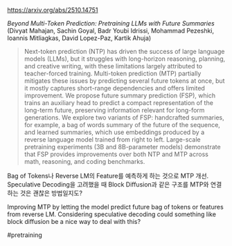 https://arxiv.org/abs/2510.14751

*Beyond Multi-Token Prediction: Pretraining LLMs with Future Summaries* (Divyat Mahajan, Sachin Goyal, Badr Youbi Idrissi, Mohammad Pezeshki, Ioannis Mitliagkas, David Lopez-Paz, Kartik Ahuja)

> Next-token prediction (NTP) has driven the success of large language models (LLMs), but it struggles with long-horizon reasoning, planning, and creative writing, with these limitations largely attributed to teacher-forced training. Multi-token prediction (MTP) partially mitigates these issues by predicting several future tokens at once, but it mostly captures short-range dependencies and offers limited improvement. We propose future summary prediction (FSP), which trains an auxiliary head to predict a compact representation of the long-term future, preserving information relevant for long-form generations. We explore two variants of FSP: handcrafted summaries, for example, a bag of words summary of the future of the sequence, and learned summaries, which use embeddings produced by a reverse language model trained from right to left. Large-scale pretraining experiments (3B and 8B-parameter models) demonstrate that FSP provides improvements over both NTP and MTP across math, reasoning, and coding benchmarks.

Bag of Tokens나 Reverse LM의 Feature를 예측하게 하는 것으로 MTP 개선. Speculative Decoding을 고려했을 때 Block Diffusion과 같은 구조를 MTP와 연결하는 것은 괜찮은 방법일지도?

Improving MTP by letting the model predict future bag of tokens or features from reverse LM. Considering speculative decoding could something like block diffusion be a nice way to deal with this?

#pretraining 